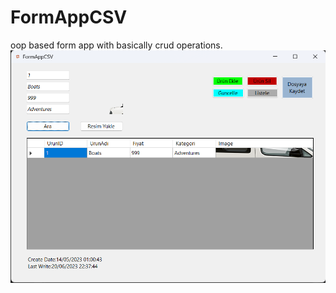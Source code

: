 # FormAppCSV
oop based form app with basically crud operations.
![alt text](https://github.com/omerfdev/FormAppCSV/blob/master/Image/FormCSVGUI.png)
